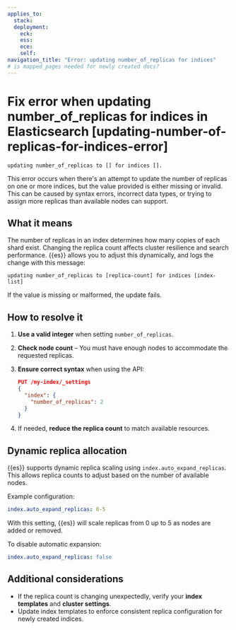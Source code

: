 ```yaml
---
applies_to:
  stack: 
  deployment:
    eck: 
    ess: 
    ece: 
    self: 
navigation_title: "Error: updating number_of_replicas for indices"
# is mapped_pages needed for newly created docs?
---
```


# Fix error when updating number_of_replicas for indices in Elasticsearch [updating-number-of-replicas-for-indices-error]

```console
updating number_of_replicas to [] for indices [].
```

This error occurs when there's an attempt to update the number of replicas on one or more indices, but the value provided is either missing or invalid. This can be caused by syntax errors, incorrect data types, or trying to assign more replicas than available nodes can support.

## What it means

The number of replicas in an index determines how many copies of each shard exist. Changing the replica count affects cluster resilience and search performance. {{es}} allows you to adjust this dynamically, and logs the change with this message:

```console
updating number_of_replicas to [replica-count] for indices [index-list]
```

If the value is missing or malformed, the update fails.

## How to resolve it

1. **Use a valid integer** when setting `number_of_replicas`.
2. **Check node count** – You must have enough nodes to accommodate the requested replicas.
3. **Ensure correct syntax** when using the API:

   ```json
   PUT /my-index/_settings
   {
     "index": {
       "number_of_replicas": 2
     }
   }
   ```

4. If needed, **reduce the replica count** to match available resources.

## Dynamic replica allocation

{{es}} supports dynamic replica scaling using `index.auto_expand_replicas`. This allows replica counts to adjust based on the number of available nodes.

Example configuration:

```yaml
index.auto_expand_replicas: 0-5
```

With this setting, {{es}} will scale replicas from 0 up to 5 as nodes are added or removed.

To disable automatic expansion:

```yaml
index.auto_expand_replicas: false
```

## Additional considerations

- If the replica count is changing unexpectedly, verify your **index templates** and **cluster settings**.
- Update index templates to enforce consistent replica configuration for newly created indices.

